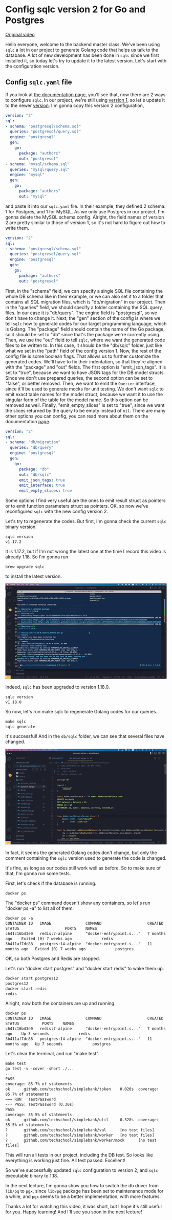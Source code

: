 # Config sqlc version 2 for Go and Postgres

[Original video](https://www.youtube.com/watch?v=FfXE245HZB4)

Hello everyone, welcome to the backend master class. We've been using `sqlc`
a lot in our project to generate Golang code that helps us talk to the
database. A lot of new development has been done in `sqlc` since we first
installed it, so today let's try to update it to the latest version. Let's
start with the configuration version.

## Config `sqlc.yaml` file

If you look at [the documentation page](https://docs.sqlc.dev/en/latest/), 
you'll see that, now there are 2 ways to configure `sqlc`. In our project, 
we're still using [version 1](https://docs.sqlc.dev/en/latest/reference/config.html#version-1), 
so let's update it to the newer [version](https://docs.sqlc.dev/en/latest/reference/config.html#version-2). I'm gonna copy this version 2 configuration,

```yaml
version: "2"
sql:
- schema: "postgresql/schema.sql"
  queries: "postgresql/query.sql"
  engine: "postgresql"
  gen:
    go: 
      package: "authors"
      out: "postgresql"
- schema: "mysql/schema.sql"
  queries: "mysql/query.sql"
  engine: "mysql"
  gen:
    go:
      package: "authors"
      out: "mysql"
```

and paste it into our `sqlc.yaml` file. In their example, they defined 2
schema: 1 for Postgres, and 1 for MySQL. As we only use Postgres in our
project, I'm gonna delete the MySQL schema config. Alright, the field 
names of version 2 are pretty similar to those of version 1, so it's 
not hard to figure out how to write them.

```yaml
version: "2"
sql:
- schema: "postgresql/schema.sql"
  queries: "postgresql/query.sql"
  engine: "postgresql"
  gen:
    go: 
      package: "authors"
      out: "postgresql"
```

First, in the "schema" field, we can specify a single SQL file containing 
the whole DB schema like in their example, or we can also set it to a folder 
that contains all SQL migration files, which is "db/migration" in our 
project. Then in the "queries" field, we should specify a folder 
containing the SQL query files. In our case it is "db/query". The engine
field is "postgresql", so we don't have to change it. Next, the "gen" 
section of the config is where we tell `sqlc` how to generate codes for our
target programming language, which is Golang. The "package" field should
contain the name of the Go package, so it should be set to "db" since 
that's the package we're currently using. Then, we use the "out" field
to tell `sqlc`, where we want the generated code files to be written to.
In this case, it should be the "db/sqlc" folder, just like what we set in 
the "path" field of the config version 1. Now, the rest of the config file
is some boolean flags. That allows us to further customize the generated 
codes. We'll have to fix their indentation, so that they're aligned with
the "package" and "out" fields. The first option is "emit_json_tags". It
is set to "true", because we want to have JSON tags for the DB model 
structs. Since we don't use prepared queries, the second option can be set
to "false", or better removed. Then, we want to emit the `Querier` 
interface, since it'll be used to generate mocks for unit testing. We don't
want `sqlc` to emit exact table names for the model struct, because we want
it to use the singular form of the table for the model name. So this
option can be removed as well. Finally, "emit_empty_slices" is set to 
"true", since we want the slices returned by the query to be empty instead
of `nil`. There are many other options you can config, you can read more
about them on the documentation [page](https://docs.sqlc.dev/en/latest/reference/config.html#go).

```yaml
version: "2"
sql:
- schema: "db/migration"
  queries: "db/query"
  engine: "postgresql"
  gen:
    go: 
      package: "db"
      out: "db/sqlc"
      emit_json_tags: true
      emit_interface: true
      emit_empty_slices: true
```

Some options I find very useful are the ones to emit result struct as 
pointers or to emit function parameters struct as pointers. OK, so now 
we've reconfigured `sqlc` with the new config version 2.

Let's try to regenerate the codes. But first, I'm gonna check the current
`sqlc` binary version.

```shell
sqlc version
v1.17.2
```

It is 1.17.2, but if I'm not wrong the latest one at the time I record this
video is already 1.18. So I'm gonna run

```shell
brew upgrade sqlc
```

to install the latest version.

![](../images/part65/1.png)

Indeed, `sqlc` has been upgraded to version 1.18.0.

```shell
sqlc version
v1.18.0
```

So now, let's run make sqlc to regenerate Golang codes for our queries.

```shell
make sqlc
sqlc generate
```

It's successful! And in the `db/sqlc` folder, we can see that several files
have changed.

![](../images/part65/2.png)

In fact, it seems the generated Golang codes don't change, but only the 
comment containing the `sqlc` version used to generate the code is changed.

It's fine, as long as our codes still work well as before. So to make sure
of that, I'm gonna run some tests.

First, let's check if the database is running.

```shell
docker ps
```

The "docker ps" command doesn't show any containers, so let's run 
"docker ps -a" to list all of them.

```shell
docker ps -a
CONTAINER ID   IMAGE               COMMAND                    CREATED         STATUS                    PORTS    NAMES
c641c16b43e0   redis:7-alpine      "docker-entrypoint.s..."   7 months ago    Exited (0) 7 weeks ago             redis
3b411af7dc88   postgres:14-alpine  "docker-entrypoint.s..."   11 months ago   Exited (0) 7 weeks ago             postgres
```

OK, so both Postgres and Redis are stopped. 

Let's run "docker start postgres" and "docker start redis" to wake them up.

```shell
docker start postgres12 
postgres12
docker start redis 
redis
```

Alright, now both the containers are up and running.

```shell
docker ps
CONTAINER ID   IMAGE               COMMAND                    CREATED         STATUS          PORTS    NAMES
c641c16b43e0   redis:7-alpine      "docker-entrypoint.s..."   7 months ago    Up 3 seconds             redis
3b411af7dc88   postgres:14-alpine  "docker-entrypoint.s..."   11 months ago   Up 7 seconds             postgres
```

Let's clear the terminal, and run "make test".

```shell
make test
go test -v -cover -short ./...
...
PASS
coverage: 85.7% of statements
ok      github.com/techschool/simplebank/token    0.020s  coverage: 85.7% of statements
=== RUN   TestPassword
--- PASS: TestPassword (0.30s)
PASS
coverage: 35.5% of statements
ok      github.com/techschool/simplebank/util     0.328s  coverage: 35.5% of statements
?       github.com/techschool/simplebank/val      [no test files]
?       github.com/techschool/simplebank/worker   [no test files]
?       github.com/techschool/simplebank/worker/mock      [no test files]
```

This will run all tests in our project, including the DB test. So looks
like everything is working just fine. All test passed. Excellent!

So we've successfully updated `sqlc` configuration to version 2, and `sqlc` 
executable binary to 1.18.

In the next lecture, I'm gonna show you how to switch the db driver from 
`lib/pq` to `pgx`, since `lib/pq` package has been set to maintenance mode 
for a while, and `pgx` seems to be a better implementation, with more 
features.

Thanks a lot for watching this video, it was short, but I hope it's still 
useful for you. Happy learning! And I'll see you soon in the next lecture!